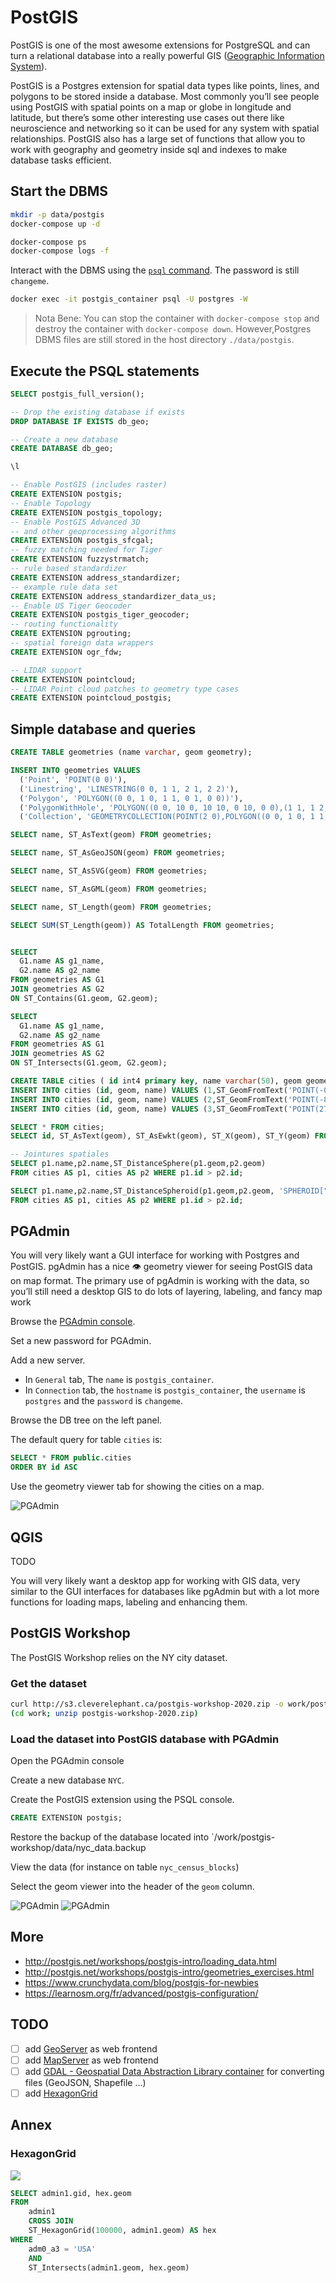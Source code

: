 # PostGIS

PostGIS is one of the most awesome extensions for PostgreSQL and can turn a relational database into a really powerful GIS ([Geographic Information System](https://en.wikipedia.org/wiki/Geographic_information_system)).

PostGIS is a Postgres extension for spatial data types like points, lines, and polygons to be stored inside a database. Most commonly you’ll see people using PostGIS with spatial points on a map or globe in longitude and latitude, but there’s some other interesting use cases out there like neuroscience and networking so it can be used for any system with spatial relationships. PostGIS also has a large set of functions that allow you to work with geography and geometry inside sql and indexes to make database tasks efficient.

## Start the DBMS

```bash
mkdir -p data/postgis
docker-compose up -d
```

```bash
docker-compose ps
docker-compose logs -f
```


Interact with the DBMS using the [`psql` command](https://docs.postgresql.fr/10/app-psql.html).
The password is still `changeme`.
```bash
docker exec -it postgis_container psql -U postgres -W
```

> Nota Bene: You can stop the container with `docker-compose stop` and destroy the container with `docker-compose down`. However,Postgres DBMS files are still stored in the host directory `./data/postgis`.


## Execute the PSQL statements

```sql
SELECT postgis_full_version();

-- Drop the existing database if exists
DROP DATABASE IF EXISTS db_geo;

-- Create a new database
CREATE DATABASE db_geo;

\l

-- Enable PostGIS (includes raster)
CREATE EXTENSION postgis;
-- Enable Topology
CREATE EXTENSION postgis_topology;
-- Enable PostGIS Advanced 3D 
-- and other geoprocessing algorithms
CREATE EXTENSION postgis_sfcgal;
-- fuzzy matching needed for Tiger
CREATE EXTENSION fuzzystrmatch;
-- rule based standardizer
CREATE EXTENSION address_standardizer;
-- example rule data set
CREATE EXTENSION address_standardizer_data_us;
-- Enable US Tiger Geocoder
CREATE EXTENSION postgis_tiger_geocoder;
-- routing functionality
CREATE EXTENSION pgrouting;
-- spatial foreign data wrappers
CREATE EXTENSION ogr_fdw;

-- LIDAR support
CREATE EXTENSION pointcloud;
-- LIDAR Point cloud patches to geometry type cases
CREATE EXTENSION pointcloud_postgis;
```

## Simple database and queries

```sql
CREATE TABLE geometries (name varchar, geom geometry);

INSERT INTO geometries VALUES
  ('Point', 'POINT(0 0)'),
  ('Linestring', 'LINESTRING(0 0, 1 1, 2 1, 2 2)'),
  ('Polygon', 'POLYGON((0 0, 1 0, 1 1, 0 1, 0 0))'),
  ('PolygonWithHole', 'POLYGON((0 0, 10 0, 10 10, 0 10, 0 0),(1 1, 1 2, 2 2, 2 1, 1 1))'),
  ('Collection', 'GEOMETRYCOLLECTION(POINT(2 0),POLYGON((0 0, 1 0, 1 1, 0 1, 0 0)))');

SELECT name, ST_AsText(geom) FROM geometries;

SELECT name, ST_AsGeoJSON(geom) FROM geometries;

SELECT name, ST_AsSVG(geom) FROM geometries;

SELECT name, ST_AsGML(geom) FROM geometries;

SELECT name, ST_Length(geom) FROM geometries;

SELECT SUM(ST_Length(geom)) AS TotalLength FROM geometries;


SELECT
  G1.name AS g1_name,
  G2.name AS g2_name
FROM geometries AS G1
JOIN geometries AS G2
ON ST_Contains(G1.geom, G2.geom);

SELECT
  G1.name AS g1_name,
  G2.name AS g2_name
FROM geometries AS G1
JOIN geometries AS G2
ON ST_Intersects(G1.geom, G2.geom);

```


```sql
CREATE TABLE cities ( id int4 primary key, name varchar(50), geom geometry(POINT,4326) );
INSERT INTO cities (id, geom, name) VALUES (1,ST_GeomFromText('POINT(-0.1257 51.508)',4326),'London, England');
INSERT INTO cities (id, geom, name) VALUES (2,ST_GeomFromText('POINT(-81.233 42.983)',4326),'London, Ontario');
INSERT INTO cities (id, geom, name) VALUES (3,ST_GeomFromText('POINT(27.91162491 -33.01529)',4326),'East London,SA');

SELECT * FROM cities;
SELECT id, ST_AsText(geom), ST_AsEwkt(geom), ST_X(geom), ST_Y(geom) FROM cities;

-- Jointures spatiales
SELECT p1.name,p2.name,ST_DistanceSphere(p1.geom,p2.geom)
FROM cities AS p1, cities AS p2 WHERE p1.id > p2.id;

SELECT p1.name,p2.name,ST_DistanceSpheroid(p1.geom,p2.geom, 'SPHEROID["GRS_1980",6378137,298.257222]')
FROM cities AS p1, cities AS p2 WHERE p1.id > p2.id;
```


## PGAdmin

You will very likely want a GUI interface for working with Postgres and PostGIS. pgAdmin has a nice 👁️ geometry viewer for seeing PostGIS data on map format. The primary use of pgAdmin is working with the data, so you’ll still need a desktop GIS to do lots of layering, labeling, and fancy map work


Browse the [PGAdmin console](http://localhost:5050).

Set a new password for PGAdmin.

Add a new server.
* In `General` tab, The `name` is `postgis_container`.
* In `Connection` tab, the `hostname` is `postgis_container`, the `username` is `postgres` and the  `password` is `changeme`.

Browse the DB tree on the left panel.

The default query for table `cities` is:
```sql
SELECT * FROM public.cities
ORDER BY id ASC 
```

Use the geometry viewer tab for showing the cities on a map.

![PGAdmin](images/pgadmin_postgis-01.png)


## QGIS

TODO

You will very likely want a desktop app for working with GIS data, very similar to the GUI interfaces for databases like pgAdmin but with a lot more functions for loading maps, labeling and enhancing them.


## PostGIS Workshop 

The PostGIS Workshop relies on the NY city dataset.

### Get the dataset

```bash
curl http://s3.cleverelephant.ca/postgis-workshop-2020.zip -o work/postgis-workshop-2020.zip 
(cd work; unzip postgis-workshop-2020.zip)
```

### Load the dataset into PostGIS database with PGAdmin

Open the PGAdmin console

Create a new database `NYC`.

Create the PostGIS extension using the PSQL console.
```sql
CREATE EXTENSION postgis;
```

Restore the backup of the database located into `/work/postgis-workshop/data/nyc_data.backup

View the data (for instance on table `nyc_census_blocks`)

Select the geom viewer into the header of the `geom` column.

![PGAdmin](images/pgadmin_postgis-03.png)
![PGAdmin](images/pgadmin_postgis-02.png)

## More
* http://postgis.net/workshops/postgis-intro/loading_data.html
* http://postgis.net/workshops/postgis-intro/geometries_exercises.html
* https://www.crunchydata.com/blog/postgis-for-newbies
* https://learnosm.org/fr/advanced/postgis-configuration/

## TODO
* [ ] add [GeoServer](https://hub.docker.com/r/kartoza/geoserver) as web frontend
* [ ] add [MapServer](https://hub.docker.com/r/mapserver/mapserver) as web frontend
* [ ] add [GDAL - Geospatial Data Abstraction Library container](https://hub.docker.com/r/osgeo/gdal) for converting files (GeoJSON, Shapefile ...)
* [ ] add [HexagonGrid](https://postgis.net/docs/ST_HexagonGrid.html)

## Annex

### HexagonGrid

![](https://postgis.net/images/st_hexagongrid03.png)

```sql
SELECT admin1.gid, hex.geom
FROM
    admin1
    CROSS JOIN
    ST_HexagonGrid(100000, admin1.geom) AS hex
WHERE
    adm0_a3 = 'USA'
    AND
    ST_Intersects(admin1.geom, hex.geom)
```




